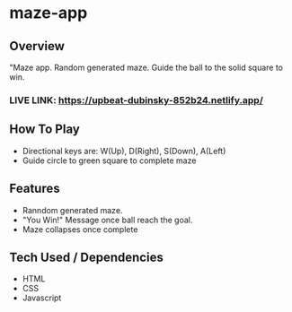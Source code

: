 # maze-app

## Overview 

"Maze app. Random generated maze. Guide the ball to the solid square to win. 

### LIVE LINK: https://upbeat-dubinsky-852b24.netlify.app/

## How To Play

- Directional keys are: W(Up), D(Right), S(Down), A(Left)
- Guide circle to green square to complete maze

## Features 

- Ranndom generated maze.
- "You Win!" Message once ball reach the goal. 
- Maze collapses once complete

## Tech Used / Dependencies

- HTML
- CSS
- Javascript 
